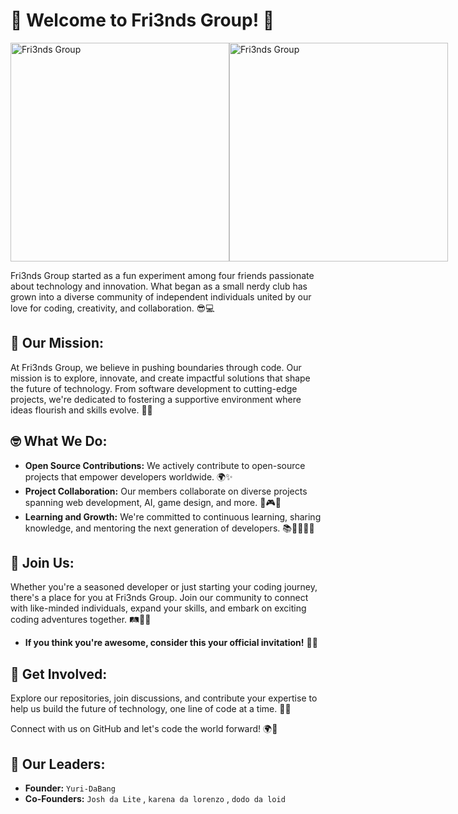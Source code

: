 # 🎉 Welcome to Fri3nds Group! 🎉
<div style="display: flex; justify-content: space-between; align-items: center;">
  <img src="https://github.com/Fri3ndsGroup/About.Me/blob/main/image1_0%20(999).jpg" alt="Fri3nds Group" height="350">
  <img src="https://github.com/Fri3ndsGroup/About.Me/blob/main/image1_0%20(19).jpg" alt="Fri3nds Group" height="350">
</div>

Fri3nds Group started as a fun experiment among four friends passionate about technology and innovation. What began as a small nerdy club has grown into a diverse community of independent individuals united by our love for coding, creativity, and collaboration. 😎💻

## 🌟 Our Mission:
At Fri3nds Group, we believe in pushing boundaries through code. Our mission is to explore, innovate, and create impactful solutions that shape the future of technology. From software development to cutting-edge projects, we're dedicated to fostering a supportive environment where ideas flourish and skills evolve. 🚀🌐

## 🤓 What We Do:
- **Open Source Contributions:** We actively contribute to open-source projects that empower developers worldwide. 🌍✨
- **Project Collaboration:** Our members collaborate on diverse projects spanning web development, AI, game design, and more. 🤝🎮🤖
- **Learning and Growth:** We're committed to continuous learning, sharing knowledge, and mentoring the next generation of developers. 📚👩‍💻👨‍💻

## 👋 Join Us:
Whether you're a seasoned developer or just starting your coding journey, there's a place for you at Fri3nds Group. Join our community to connect with like-minded individuals, expand your skills, and embark on exciting coding adventures together. 🛤️🧑‍💻
- **If you think you're awesome, consider this your official invitation!** 🎉✨

## 🚀 Get Involved:
Explore our repositories, join discussions, and contribute your expertise to help us build the future of technology, one line of code at a time. 🧩🔧

Connect with us on GitHub and let's code the world forward! 🌍💫

## 👑 Our Leaders:
- **Founder:** `Yuri-DaBang`
- **Co-Founders:** `Josh da Lite` , `karena da lorenzo` , `dodo da loid`



